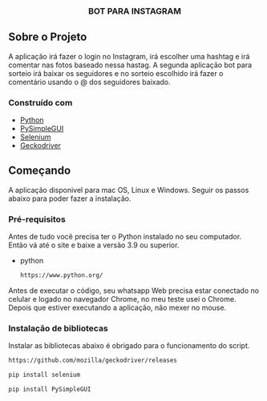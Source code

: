 <h3 align="center">BOT PARA INSTAGRAM</h3>


<!-- ABOUT THE PROJECT -->
## Sobre o Projeto

A aplicação irá fazer o login no Instagram, irá escolher uma hashtag e irá comentar nas fotos baseado nessa hastag.
A segunda aplicação bot para sorteio irá baixar os seguidores e no sorteio escolhido irá fazer o comentário usando o @ dos seguidores baixado.

### Construído com

* [Python](https://www.python.org/)
* [PySimpleGUI](https://pysimplegui.readthedocs.io)
* [Selenium](https://www.selenium.dev/)
* [Geckodriver](https://github.com/mozilla/geckodriver/releases)


<!-- GETTING STARTED -->
## Começando

A aplicação disponivel para mac OS, Linux e Windows. Seguir os passos abaixo para poder fazer a instalação. 


### Pré-requisitos

Antes de tudo você precisa ter o Python instalado no seu computador. Então vá até o site e baixe a versão 3.9 ou superior.
* python
  ```sh
  https://www.python.org/
  ```

Antes de executar o código, seu whatsapp Web precisa estar conectado no celular e logado no navegador Chrome, no meu teste usei o Chrome. Depois que estiver executando a aplicação, não mexer no mouse.

### Instalação de bibliotecas

Instalar as bibliotecas abaixo é obrigado para o funcionamento do script.
```sh
https://github.com/mozilla/geckodriver/releases
```
```sh
pip install selenium
```
```sh
pip install PySimpleGUI
```

